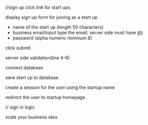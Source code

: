 //sign up
click link for start ups 

display sign up form for joining as a start up
- name of the start up (length 50 characters)
- business email(input type the email, server side must have @)
- password (alpha numeric minimum 8)

click submit.

server side validation(line 4-6)

connect database

save start up to database

create a session for the user using the startup name

redirect the user to startup homepage.

// sign in logic

scale your business idea